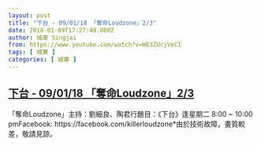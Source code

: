 ```yaml
---
layout: post
title: "下台 - 09/01/18 「奪命Loudzone」2/3"
date: 2018-01-09T17:27:48.000Z
author: 城寨 Singjai
from: https://www.youtube.com/watch?v=WE3ZUcjVeCI
tags: [ 城寨 ]
categories: [ 城寨 ]
---
```

<!--1515518868000-->
[下台 - 09/01/18 「奪命Loudzone」2/3](https://www.youtube.com/watch?v=WE3ZUcjVeCI)
------

<div>
「奪命Loudzone」主持：劉細良、陶君行題目：《下台》逢星期二 8:00 ~ 10:00 pmFacebook: https://facebook.com/killerloudzone*由於技術故障，畫質較差，敬請見諒。
</div>
